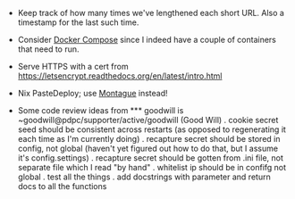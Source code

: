- Keep track of how many times we've lengthened each short URL.  Also
  a timestamp for the last such time.

- Consider [Docker Compose](https://docs.docker.com/compose/) since I
  indeed have a couple of containers that need to run.

- Serve HTTPS with a cert from
  https://letsencrypt.readthedocs.org/en/latest/intro.html

- Nix PasteDeploy; use
  [Montague](https://metaclassical.com/announcing-montague-the-new-way-to-configure-python-applications/)
  instead!

- Some code review ideas from *** goodwill is ~goodwill@pdpc/supporter/active/goodwill (Good Will)
  <goodwill> . cookie secret seed should be consistent across restarts
(as opposed to regenerating it each time as I'm currently doing)
  <goodwill> . recapture secret should be stored in config, not global
(haven't yet figured out how to do that, but I assume it's config.settings)
  <goodwill> . recapture secret should be gotten from .ini file, not separate file which I read "by hand"
  <goodwill> . whitelist ip should be in confifg not global
  <goodwill> . test all the things
  <goodwill> . add docstrings with parameter and return docs to all the functions
